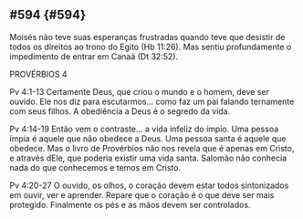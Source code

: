 ## #594 {#594}

Moisés não teve suas esperanças frustradas quando teve que desistir de todos os direitos ao trono do Egito (Hb 11:26). Mas sentiu profundamente o impedimento de entrar em Canaã (Dt 32:52).

PROVÉRBIOS 4

Pv 4:1-13 Certamente Deus, que criou o mundo e o homem, deve ser ouvido. Ele nos diz para escutarmos... como faz um pai falando ternamente com seus filhos. A obediência a Deus é o segredo da vida.

Pv 4:14-19 Então vem o contraste... a vida infeliz do ímpio. Uma pessoa ímpia é aquele que não obedece a Deus. Uma pessoa santa é aquele que obedece. Mas o livro de Provérbios não nos revela que é apenas em Cristo, e através dEle, que poderia existir uma vida santa. Salomão não conhecia nada do que conhecemos e temos em Cristo.

Pv 4:20-27 O ouvido, os olhos, o coração devem estar todos sintonizados em ouvir, ver e aprender. Repare que o coração é o que deve ser mais protegido. Finalmente os pés e as mãos devem ser controlados.
